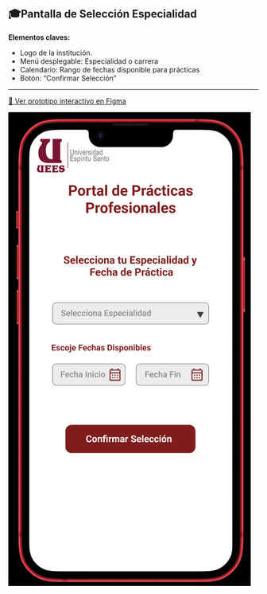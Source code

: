 
## 🎓Pantalla de Selección Especialidad

**Elementos claves:**

- Logo de la institución.  
- Menú desplegable: Especialidad o carrera
- Calendario: Rango de fechas disponible para prácticas
- Botón: “Confirmar Selección” 

---

[🔗 Ver prototipo interactivo en Figma](https://www.figma.com/proto/j0V39vu9UWRNKr74xZncYf/Portal-de-Pr%C3%A1cticas---Estudiante?node-id=11-4&p=f&t=LX86wjhfLi2ON9ur-1&scaling=scale-down&content-scaling=fixed&page-id=1%3A2)


![Pantalla de Selección Especialidad](./Pantalla_Seleccion_Especialidad.png)


